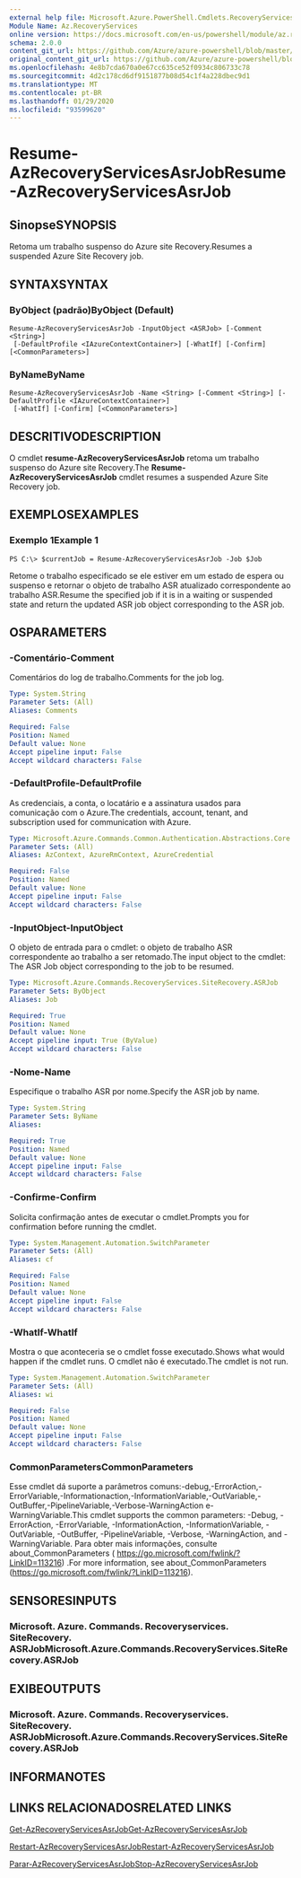```yaml
---
external help file: Microsoft.Azure.PowerShell.Cmdlets.RecoveryServices.SiteRecovery.dll-Help.xml
Module Name: Az.RecoveryServices
online version: https://docs.microsoft.com/en-us/powershell/module/az.recoveryservices/resume-azrecoveryservicesasrjob
schema: 2.0.0
content_git_url: https://github.com/Azure/azure-powershell/blob/master/src/RecoveryServices/RecoveryServices/help/Resume-AzRecoveryServicesAsrJob.md
original_content_git_url: https://github.com/Azure/azure-powershell/blob/master/src/RecoveryServices/RecoveryServices/help/Resume-AzRecoveryServicesAsrJob.md
ms.openlocfilehash: 4e8b7cda670a0e67cc635ce52f0934c806733c78
ms.sourcegitcommit: 4d2c178cd6df9151877b08d54c1f4a228dbec9d1
ms.translationtype: MT
ms.contentlocale: pt-BR
ms.lasthandoff: 01/29/2020
ms.locfileid: "93599620"
---
```

# <span data-ttu-id="28055-101">Resume-AzRecoveryServicesAsrJob</span><span class="sxs-lookup"><span data-stu-id="28055-101">Resume-AzRecoveryServicesAsrJob</span></span>

## <span data-ttu-id="28055-102">Sinopse</span><span class="sxs-lookup"><span data-stu-id="28055-102">SYNOPSIS</span></span>
<span data-ttu-id="28055-103">Retoma um trabalho suspenso do Azure site Recovery.</span><span class="sxs-lookup"><span data-stu-id="28055-103">Resumes a suspended Azure Site Recovery job.</span></span>

## <span data-ttu-id="28055-104">SYNTAX</span><span class="sxs-lookup"><span data-stu-id="28055-104">SYNTAX</span></span>

### <span data-ttu-id="28055-105">ByObject (padrão)</span><span class="sxs-lookup"><span data-stu-id="28055-105">ByObject (Default)</span></span>
```
Resume-AzRecoveryServicesAsrJob -InputObject <ASRJob> [-Comment <String>]
 [-DefaultProfile <IAzureContextContainer>] [-WhatIf] [-Confirm] [<CommonParameters>]
```

### <span data-ttu-id="28055-106">ByName</span><span class="sxs-lookup"><span data-stu-id="28055-106">ByName</span></span>
```
Resume-AzRecoveryServicesAsrJob -Name <String> [-Comment <String>] [-DefaultProfile <IAzureContextContainer>]
 [-WhatIf] [-Confirm] [<CommonParameters>]
```

## <span data-ttu-id="28055-107">DESCRITIVO</span><span class="sxs-lookup"><span data-stu-id="28055-107">DESCRIPTION</span></span>
<span data-ttu-id="28055-108">O cmdlet **resume-AzRecoveryServicesAsrJob** retoma um trabalho suspenso do Azure site Recovery.</span><span class="sxs-lookup"><span data-stu-id="28055-108">The **Resume-AzRecoveryServicesAsrJob** cmdlet resumes a suspended Azure Site Recovery job.</span></span>

## <span data-ttu-id="28055-109">EXEMPLOS</span><span class="sxs-lookup"><span data-stu-id="28055-109">EXAMPLES</span></span>

### <span data-ttu-id="28055-110">Exemplo 1</span><span class="sxs-lookup"><span data-stu-id="28055-110">Example 1</span></span>
```
PS C:\> $currentJob = Resume-AzRecoveryServicesAsrJob -Job $Job
```

<span data-ttu-id="28055-111">Retome o trabalho especificado se ele estiver em um estado de espera ou suspenso e retornar o objeto de trabalho ASR atualizado correspondente ao trabalho ASR.</span><span class="sxs-lookup"><span data-stu-id="28055-111">Resume the specified job if it is in a waiting or suspended state and return the updated ASR job object corresponding to the ASR job.</span></span>

## <span data-ttu-id="28055-112">OS</span><span class="sxs-lookup"><span data-stu-id="28055-112">PARAMETERS</span></span>

### <span data-ttu-id="28055-113">-Comentário</span><span class="sxs-lookup"><span data-stu-id="28055-113">-Comment</span></span>
<span data-ttu-id="28055-114">Comentários do log de trabalho.</span><span class="sxs-lookup"><span data-stu-id="28055-114">Comments for the job log.</span></span>

```yaml
Type: System.String
Parameter Sets: (All)
Aliases: Comments

Required: False
Position: Named
Default value: None
Accept pipeline input: False
Accept wildcard characters: False
```

### <span data-ttu-id="28055-115">-DefaultProfile</span><span class="sxs-lookup"><span data-stu-id="28055-115">-DefaultProfile</span></span>
<span data-ttu-id="28055-116">As credenciais, a conta, o locatário e a assinatura usados para comunicação com o Azure.</span><span class="sxs-lookup"><span data-stu-id="28055-116">The credentials, account, tenant, and subscription used for communication with Azure.</span></span>


```yaml
Type: Microsoft.Azure.Commands.Common.Authentication.Abstractions.Core.IAzureContextContainer
Parameter Sets: (All)
Aliases: AzContext, AzureRmContext, AzureCredential

Required: False
Position: Named
Default value: None
Accept pipeline input: False
Accept wildcard characters: False
```

### <span data-ttu-id="28055-117">-InputObject</span><span class="sxs-lookup"><span data-stu-id="28055-117">-InputObject</span></span>
<span data-ttu-id="28055-118">O objeto de entrada para o cmdlet: o objeto de trabalho ASR correspondente ao trabalho a ser retomado.</span><span class="sxs-lookup"><span data-stu-id="28055-118">The input object to the cmdlet: The ASR Job object corresponding to the job to be resumed.</span></span>

```yaml
Type: Microsoft.Azure.Commands.RecoveryServices.SiteRecovery.ASRJob
Parameter Sets: ByObject
Aliases: Job

Required: True
Position: Named
Default value: None
Accept pipeline input: True (ByValue)
Accept wildcard characters: False
```

### <span data-ttu-id="28055-119">-Nome</span><span class="sxs-lookup"><span data-stu-id="28055-119">-Name</span></span>
<span data-ttu-id="28055-120">Especifique o trabalho ASR por nome.</span><span class="sxs-lookup"><span data-stu-id="28055-120">Specify the ASR job by name.</span></span>

```yaml
Type: System.String
Parameter Sets: ByName
Aliases:

Required: True
Position: Named
Default value: None
Accept pipeline input: False
Accept wildcard characters: False
```

### <span data-ttu-id="28055-121">-Confirme</span><span class="sxs-lookup"><span data-stu-id="28055-121">-Confirm</span></span>
<span data-ttu-id="28055-122">Solicita confirmação antes de executar o cmdlet.</span><span class="sxs-lookup"><span data-stu-id="28055-122">Prompts you for confirmation before running the cmdlet.</span></span>

```yaml
Type: System.Management.Automation.SwitchParameter
Parameter Sets: (All)
Aliases: cf

Required: False
Position: Named
Default value: None
Accept pipeline input: False
Accept wildcard characters: False
```

### <span data-ttu-id="28055-123">-WhatIf</span><span class="sxs-lookup"><span data-stu-id="28055-123">-WhatIf</span></span>
<span data-ttu-id="28055-124">Mostra o que aconteceria se o cmdlet fosse executado.</span><span class="sxs-lookup"><span data-stu-id="28055-124">Shows what would happen if the cmdlet runs.</span></span> <span data-ttu-id="28055-125">O cmdlet não é executado.</span><span class="sxs-lookup"><span data-stu-id="28055-125">The cmdlet is not run.</span></span>

```yaml
Type: System.Management.Automation.SwitchParameter
Parameter Sets: (All)
Aliases: wi

Required: False
Position: Named
Default value: None
Accept pipeline input: False
Accept wildcard characters: False
```

### <span data-ttu-id="28055-126">CommonParameters</span><span class="sxs-lookup"><span data-stu-id="28055-126">CommonParameters</span></span>
<span data-ttu-id="28055-127">Esse cmdlet dá suporte a parâmetros comuns:-debug,-ErrorAction,-ErrorVariable,-Informationaction,-InformationVariable,-OutVariable,-OutBuffer,-PipelineVariable,-Verbose-WarningAction e-WarningVariable.</span><span class="sxs-lookup"><span data-stu-id="28055-127">This cmdlet supports the common parameters: -Debug, -ErrorAction, -ErrorVariable, -InformationAction, -InformationVariable, -OutVariable, -OutBuffer, -PipelineVariable, -Verbose, -WarningAction, and -WarningVariable.</span></span> <span data-ttu-id="28055-128">Para obter mais informações, consulte about_CommonParameters ( https://go.microsoft.com/fwlink/?LinkID=113216) .</span><span class="sxs-lookup"><span data-stu-id="28055-128">For more information, see about_CommonParameters (https://go.microsoft.com/fwlink/?LinkID=113216).</span></span>

## <span data-ttu-id="28055-129">SENSORES</span><span class="sxs-lookup"><span data-stu-id="28055-129">INPUTS</span></span>

### <span data-ttu-id="28055-130">Microsoft. Azure. Commands. Recoveryservices. SiteRecovery. ASRJob</span><span class="sxs-lookup"><span data-stu-id="28055-130">Microsoft.Azure.Commands.RecoveryServices.SiteRecovery.ASRJob</span></span>

## <span data-ttu-id="28055-131">EXIBE</span><span class="sxs-lookup"><span data-stu-id="28055-131">OUTPUTS</span></span>

### <span data-ttu-id="28055-132">Microsoft. Azure. Commands. Recoveryservices. SiteRecovery. ASRJob</span><span class="sxs-lookup"><span data-stu-id="28055-132">Microsoft.Azure.Commands.RecoveryServices.SiteRecovery.ASRJob</span></span>

## <span data-ttu-id="28055-133">INFORMA</span><span class="sxs-lookup"><span data-stu-id="28055-133">NOTES</span></span>

## <span data-ttu-id="28055-134">LINKS RELACIONADOS</span><span class="sxs-lookup"><span data-stu-id="28055-134">RELATED LINKS</span></span>

[<span data-ttu-id="28055-135">Get-AzRecoveryServicesAsrJob</span><span class="sxs-lookup"><span data-stu-id="28055-135">Get-AzRecoveryServicesAsrJob</span></span>](./Get-AzRecoveryServicesAsrJob.md)

[<span data-ttu-id="28055-136">Restart-AzRecoveryServicesAsrJob</span><span class="sxs-lookup"><span data-stu-id="28055-136">Restart-AzRecoveryServicesAsrJob</span></span>](./Restart-AzRecoveryServicesAsrJob.md)

[<span data-ttu-id="28055-137">Parar-AzRecoveryServicesAsrJob</span><span class="sxs-lookup"><span data-stu-id="28055-137">Stop-AzRecoveryServicesAsrJob</span></span>](./Stop-AzRecoveryServicesAsrJob.md)
